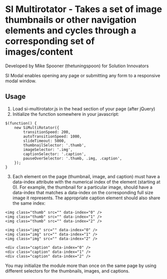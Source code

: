 # SI Multirotator - Takes a set of image thumbnails or other navigation elements and cycles through a corresponding set of images/content
Developed by Mike Spooner (thetuningspoon) for Solution Innovators

SI Modal enables opening any page or submitting any form to a responsive modal window.

## Usage

1. Load si-multirotator.js in the head section of your page (after jQuery)
2. Initialize the function somewhere in your javascript:

```
$(function() {
    new SiMultiRotator({
        transitionSpeed: 200,
        autoTransitionSpeed: 1000,
        slideTimeout: 5000,
        thumbnailSelector: '.thumb',
        imageSelector: '.img',
        captionSelector: '.caption',
        pauseOverSelector: '.thumb, .img, .caption',
    });
}
```
3. Each element on the page (thumbnail, image, and caption) must have a data-index attribute with the numerical index of the element (starting at 0). For example, the thumbnail for a particular image, should have a data-index that matches a data-index on the corresponding full size image it represents. The appropriate caption element should also share the same index:

```
<img class="thumb" src="" data-index="0" />
<img class="thumb" src="" data-index="1" />
<img class="thumb" src="" data-index="2" />

<img class="img" src="" data-index="0" />
<img class="img" src="" data-index="1" />
<img class="img" src="" data-index="2" />

<div class="caption" data-index="0" />
<div class="caption" data-index="1" />
<div class="caption" data-index="2" />
```

You may initialize the module more than once on the same page by using different selectors for the thumbnails, images, and captions.